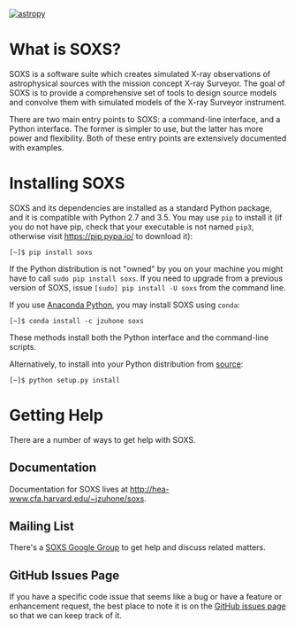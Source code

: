 [![astropy](http://img.shields.io/badge/powered%20by-AstroPy-orange.svg?style=flat)](http://www.astropy.org/)

# What is SOXS?

SOXS is a software suite which creates simulated X-ray observations of
astrophysical sources with the mission concept X-ray Surveyor. The goal of
SOXS is to provide a comprehensive set of tools to design source models and
convolve them with simulated models of the X-ray Surveyor instrument.

There are two main entry points to SOXS: a command-line interface, and a
Python interface. The former is simpler to use, but the latter has more power
and flexibility. Both of these entry points are extensively documented with
examples.

# Installing SOXS

SOXS and its dependencies are installed as a standard Python package, and it is compatible
with Python 2.7 and 3.5. You may use `pip` to install it (if you do not have pip, check
that your executable is not named `pip3`, otherwise visit https://pip.pypa.io/ to download
it):

```
[~]$ pip install soxs
```

If the Python distribution is not "owned" by you on your machine you might have to call
`sudo pip install soxs`. If you need to upgrade from a previous version of SOXS, issue
`[sudo] pip install -U soxs` from the command line. 

If you use [Anaconda Python](https://www.continuum.io/anaconda-overview), you may
install SOXS using `conda`:

```
[~]$ conda install -c jzuhone soxs
```

These methods install both the Python interface and the command-line scripts.

Alternatively, to install into your Python distribution from [source](http://github.com/XRStools/soxs):

```
[~]$ python setup.py install
```

# Getting Help

There are a number of ways to get help with SOXS.

## Documentation

Documentation for SOXS lives at http://hea-www.cfa.harvard.edu/~jzuhone/soxs.

## Mailing List

There's a [SOXS Google Group](https://groups.google.com/forum/#!forum/soxs-sims) to get help and
discuss related matters.

## GitHub Issues Page

If you have a specific code issue that seems like a bug or have a feature or enhancement request,
the best place to note it is on the [GitHub issues page](http://github.com/XRStools/soxs/issues)
so that we can keep track of it. 

